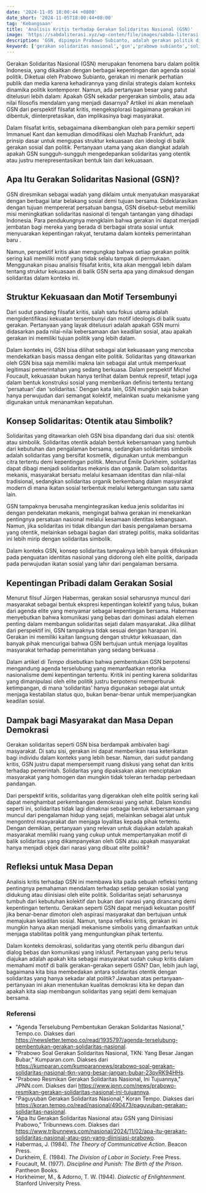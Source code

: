 ```yaml
---
date: '2024-11-05 18:00:44 +0800'
date_short: '2024-11-05T18:00:44+08:00'
tag: 'Kebangsaan'
title: 'Analisis Kritis terhadap Gerakan Solidaritas Nasional (GSN)'
image: 'https://sabdaliterasi.xyz/wp-conten/file/images/sabda-literasi-analisis-kritis-terhadap-gerakan-solidaritas-nasional-gsn.jpg'
description: 'GSN, dipimpin Prabowo Subianto, adalah gerakan politik di Indonesia yang mengklaim membangun solidaritas, namun perlu diteliti apakah otentik atau simbolis.'
keyword: ['gerakan solidaritas nasional','gsn','prabowo subianto','solidaritas','politik indonesia','filsafat kritis','kekuasaan','solidaritas otentik','solidaritas simbolik','jürgen habermas','identitas nasional','keadilan sosial']
---
```

<p>Gerakan Solidaritas Nasional (GSN) merupakan fenomena baru dalam politik Indonesia, yang dikaitkan dengan berbagai kepentingan dan agenda sosial politik. Diketuai oleh Prabowo Subianto, gerakan ini menarik perhatian publik dan media karena kehadirannya yang dinilai strategis dalam konteks dinamika politik kontemporer. Namun, ada pertanyaan besar yang patut ditelusuri lebih dalam: Apakah GSN sekadar pergerakan simbolis, atau ada nilai filosofis mendalam yang menjadi dasarnya? Artikel ini akan menelaah GSN dari perspektif filsafat kritis, mengeksplorasi bagaimana gerakan ini dibentuk, diinterpretasikan, dan implikasinya bagi masyarakat.</p><p>Dalam filsafat kritis, sebagaimana dikembangkan oleh para pemikir seperti Immanuel Kant dan kemudian dimodifikasi oleh Mazhab Frankfurt, ada prinsip dasar untuk mengupas struktur kekuasaan dan ideologi di balik gerakan sosial dan politik. Pertanyaan utama yang akan diangkat adalah apakah GSN sungguh-sungguh mengedepankan solidaritas yang otentik atau justru merepresentasikan bentuk lain dari kekuasaan.</p><h2>Apa Itu Gerakan Solidaritas Nasional (GSN)?</h2><p>GSN diresmikan sebagai wadah yang diklaim untuk menyatukan masyarakat dengan berbagai latar belakang sosial demi tujuan bersama. Dideklarasikan dengan tujuan mempererat persatuan bangsa, GSN disebut-sebut memiliki misi meningkatkan solidaritas nasional di tengah tantangan yang dihadapi Indonesia. Para pendukungnya mengklaim bahwa gerakan ini dapat menjadi jembatan bagi mereka yang berada di berbagai strata sosial untuk menyuarakan kepentingan rakyat, terutama dalam konteks pemerintahan baru .</p><p>Namun, perspektif kritis akan mengungkap bahwa setiap gerakan politik sering kali memiliki motif yang tidak selalu tampak di permukaan. Menggunakan pisau analisis filsafat kritis, kita akan menggali lebih dalam tentang struktur kekuasaan di balik GSN serta apa yang dimaksud dengan solidaritas dalam konteks ini.</p><h2>Struktur Kekuasaan dan Motif Tersembunyi</h2><p>Dari sudut pandang filsafat kritis, salah satu fokus utama adalah mengidentifikasi kekuatan tersembunyi dan motif ideologis di balik suatu gerakan. Pertanyaan yang layak ditelusuri adalah apakah GSN murni didasarkan pada nilai-nilai kebersamaan dan keadilan sosial, atau apakah gerakan ini memiliki tujuan politik yang lebih dalam.</p><p>Dalam konteks ini, GSN bisa dilihat sebagai alat kekuasaan yang mencoba mendekatkan basis massa dengan elite politik. Solidaritas yang ditawarkan oleh GSN bisa saja memiliki makna lain sebagai alat untuk memperkuat legitimasi pemerintahan yang sedang berkuasa. Dalam perspektif Michel Foucault, kekuasaan bukan hanya terlihat dalam bentuk represif, tetapi juga dalam bentuk konstruksi sosial yang memberikan definisi tertentu tentang 'persatuan' dan 'solidaritas.' Dengan kata lain, GSN mungkin saja bukan hanya perwujudan dari semangat kolektif, melainkan suatu mekanisme yang digunakan untuk menanamkan kepatuhan.</p><h2>Konsep Solidaritas: Otentik atau Simbolik?</h2><p>Solidaritas yang ditawarkan oleh GSN bisa dipandang dari dua sisi: otentik atau simbolik. Solidaritas otentik adalah bentuk kebersamaan yang tumbuh dari kebutuhan dan pengalaman bersama, sedangkan solidaritas simbolik adalah solidaritas yang bersifat kosmetik, digunakan untuk membangun citra tertentu demi kepentingan politik. Menurut Émile Durkheim, solidaritas dapat dibagi menjadi solidaritas mekanis dan organik. Dalam solidaritas mekanis, masyarakat bersatu melalui kesamaan identitas dan nilai-nilai tradisional, sedangkan solidaritas organik berkembang dalam masyarakat modern di mana ikatan sosial terbentuk melalui ketergantungan satu sama lain.</p><p>GSN tampaknya berusaha mengintegrasikan kedua jenis solidaritas ini dengan pendekatan mekanis, mengingat bahwa gerakan ini menekankan pentingnya persatuan nasional melalui kesamaan identitas kebangsaan. Namun, jika solidaritas ini tidak dibangun dari basis pengalaman bersama yang otentik, melainkan sebagai bagian dari strategi politis, maka solidaritas ini lebih mirip dengan solidaritas simbolik.</p><p>Dalam konteks GSN, konsep solidaritas tampaknya lebih banyak difokuskan pada penguatan identitas nasional yang didorong oleh elite politik, daripada pada perwujudan ikatan sosial yang lahir dari pengalaman bersama.</p><h2>Kepentingan Pribadi dalam Gerakan Sosial</h2><p>Menurut filsuf Jürgen Habermas, gerakan sosial seharusnya muncul dari masyarakat sebagai bentuk ekspresi kepentingan kolektif yang tulus, bukan dari agenda elite yang menyamar sebagai kepentingan bersama. Habermas menyebutkan bahwa komunikasi yang bebas dari dominasi adalah elemen penting dalam membangun solidaritas sejati dalam masyarakat. Jika dilihat dari perspektif ini, GSN tampaknya tidak sesuai dengan harapan ini. Gerakan ini memiliki kaitan langsung dengan struktur kekuasaan, dan banyak pihak mencurigai bahwa GSN bertujuan untuk menjaga loyalitas masyarakat terhadap pemerintahan yang sedang berkuasa .</p><p>Dalam artikel di <em>Tempo</em> disebutkan bahwa pembentukan GSN berpotensi mengandung agenda terselubung yang memanfaatkan retorika nasionalisme demi kepentingan tertentu. Kritik ini penting karena solidaritas yang dimanipulasi oleh elite politik justru berpotensi memperburuk ketimpangan, di mana ‘solidaritas’ hanya digunakan sebagai alat untuk menjaga kestabilan status quo, bukan benar-benar untuk memperjuangkan keadilan sosial.</p><h2>Dampak bagi Masyarakat dan Masa Depan Demokrasi</h2><p>Gerakan solidaritas seperti GSN bisa berdampak ambivalen bagi masyarakat. Di satu sisi, gerakan ini dapat memberikan rasa keterikatan bagi individu dalam konteks yang lebih besar. Namun, dari sudut pandang kritis, GSN justru dapat mempersempit ruang diskusi yang sehat dan kritis terhadap pemerintah. Solidaritas yang dipaksakan akan menciptakan masyarakat yang homogen dan mungkin tidak toleran terhadap perbedaan pandangan.</p><p>Dari perspektif kritis, solidaritas yang digerakkan oleh elite politik sering kali dapat menghambat perkembangan demokrasi yang sehat. Dalam kondisi seperti ini, solidaritas tidak lagi dimaknai sebagai bentuk kebersamaan yang muncul dari pengalaman hidup yang sejati, melainkan sebagai alat untuk mengontrol masyarakat dan menjaga loyalitas kepada pihak tertentu. Dengan demikian, pertanyaan yang relevan untuk diajukan adalah apakah masyarakat memiliki ruang yang cukup untuk mempertanyakan motif di balik solidaritas yang dikampanyekan oleh GSN atau apakah masyarakat hanya menjadi objek dari narasi yang dibuat elite politik?</p><h2>Refleksi untuk Masa Depan</h2><p>Analisis kritis terhadap GSN ini membawa kita pada sebuah refleksi tentang pentingnya pemahaman mendalam terhadap setiap gerakan sosial yang didukung atau diinisiasi oleh elite politik. Solidaritas sejati seharusnya tumbuh dari kebutuhan kolektif dan bukan dari narasi yang dirancang demi kepentingan tertentu. Gerakan seperti GSN dapat menjadi kekuatan positif jika benar-benar dimotori oleh aspirasi masyarakat dan bertujuan untuk memajukan keadilan sosial. Namun, tanpa refleksi kritis, gerakan ini mungkin hanya akan menjadi mekanisme simbolis yang dimanfaatkan untuk menjaga stabilitas politik yang menguntungkan pihak tertentu.</p><p>Dalam konteks demokrasi, solidaritas yang otentik perlu dibangun dari dialog bebas dan komunikasi yang inklusif. Pertanyaan yang perlu terus diajukan adalah apakah kita sebagai masyarakat sudah cukup kritis dalam memahami motif di balik gerakan-gerakan seperti GSN? Dan, lebih jauh lagi, bagaimana kita bisa membedakan antara solidaritas otentik dengan solidaritas yang hanya sekadar alat politik? Jawaban atas pertanyaan-pertanyaan ini akan menentukan kualitas demokrasi kita ke depan dan apakah kita siap membangun solidaritas yang sejati demi kemajuan bersama.</p><h3>Referensi</h3><ul><li>"Agenda Terselubung Pembentukan Gerakan Solidaritas Nasional," Tempo.co. Diakses dari <a href="https://newsletter.tempo.co/read/1935797/agenda-terselubung-pembentukan-gerakan-solidaritas-nasional" target="_blank" rel="nofollow noopener noreferrer">https://newsletter.tempo.co/read/1935797/agenda-terselubung-pembentukan-gerakan-solidaritas-nasional</a>.</li><li>"Prabowo Soal Gerakan Solidaritas Nasional, TKN: Yang Besar Jangan Bubar," Kumparan.com. Diakses dari <a href="https://kumparan.com/kumparannews/prabowo-soal-gerakan-solidaritas-nasional-tkn-yang-besar-jangan-bubar-23pvRK94HHs" target="_blank" rel="nofollow noopener noreferrer">https://kumparan.com/kumparannews/prabowo-soal-gerakan-solidaritas-nasional-tkn-yang-besar-jangan-bubar-23pvRK94HHs</a>.</li><li>"Prabowo Resmikan Gerakan Solidaritas Nasional, Ini Tujuannya," JPNN.com. Diakses dari <a href="https://www.jpnn.com/news/prabowo-resmikan-gerakan-solidaritas-nasional-ini-tujuannya" target="_blank" rel="nofollow noopener noreferrer">https://www.jpnn.com/news/prabowo-resmikan-gerakan-solidaritas-nasional-ini-tujuannya</a>.</li><li>"Paguyuban Gerakan Solidaritas Nasional," Koran Tempo. Diakses dari <a href="https://koran.tempo.co/read/nasional/490473/paguyuban-gerakan-solidaritas-nasional" target="_blank" rel="nofollow noopener noreferrer">https://koran.tempo.co/read/nasional/490473/paguyuban-gerakan-solidaritas-nasional</a>.</li><li>"Apa Itu Gerakan Solidaritas Nasional atau GSN yang Diinisiasi Prabowo," Tribunnews.com. Diakses dari <a href="https://www.tribunnews.com/nasional/2024/11/02/apa-itu-gerakan-solidaritas-nasional-atau-gsn-yang-diinisiasi-prabowo" target="_blank" rel="nofollow noopener noreferrer">https://www.tribunnews.com/nasional/2024/11/02/apa-itu-gerakan-solidaritas-nasional-atau-gsn-yang-diinisiasi-prabowo</a>.</li><li>Habermas, J. (1984). <em>The Theory of Communicative Action</em>. Beacon Press.</li><li>Durkheim, É. (1984). <em>The Division of Labor in Society</em>. Free Press.</li><li>Foucault, M. (1977). <em>Discipline and Punish: The Birth of the Prison</em>. Pantheon Books.</li><li>Horkheimer, M., &amp; Adorno, T. W. (1944). <em>Dialectic of Enlightenment</em>. Stanford University Press.</li></ul>
